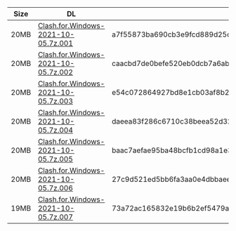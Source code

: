 |    Size   |     DL  | sha512sum |
|  ---  |  ---  |  ---  |
| 20MB | [Clash.for.Windows-2021-10-05.7z.001](https://cdn.jsdelivr.net/gh/appleians/cfw_intel@main/Clash.for.Windows-2021-10-05.7z.001) | a7f55873ba690cb3e9fcd889d25cf88a16dfccbc9b5041d3adaf0da673a63f12b9c8f81cbe51036ac3ba6a1cc0055c6c34027db1d97a9479e964d9bfba9e9a6b |
| 20MB | [Clash.for.Windows-2021-10-05.7z.002](https://cdn.jsdelivr.net/gh/appleians/cfw_intel@main/Clash.for.Windows-2021-10-05.7z.002) | caacbd7de0befe520eb0dcb7a6ab00beb82ff7f91b62ee80fd28e7acd4bd67770686ae387dead20abb5d99eac0c940ebf70e5e8a954b0a288cfde1a9fd6b8b08 |
| 20MB | [Clash.for.Windows-2021-10-05.7z.003](https://cdn.jsdelivr.net/gh/appleians/cfw_intel@main/Clash.for.Windows-2021-10-05.7z.003) | e54c072864927bd8e1cb03af8b29c8840e405aff5055d8ac34ec57dcedb12af5763e3e53cdbb5a521e6f1d4472b60584c00fab10c55a2604fc90d05abbcb1b97 |
| 20MB | [Clash.for.Windows-2021-10-05.7z.004](https://cdn.jsdelivr.net/gh/appleians/cfw_intel@main/Clash.for.Windows-2021-10-05.7z.004) | daeea83f286c6710c38beea52d32637ae015434f56023e0b0ff79b89f484e5c2d976a6364e569ded683da3b02819687ef62c6999cfb72653420bb0ad3148374f |
| 20MB | [Clash.for.Windows-2021-10-05.7z.005](https://cdn.jsdelivr.net/gh/appleians/cfw_intel@main/Clash.for.Windows-2021-10-05.7z.005) | baac7aefae95ba48bcfb1cd98a1e3a7b0ef2c7230de63f3cfcaad8a1b7f32513c9a8bde5e5113df9a022775c4fd9f5b55816b90dd9c1da83770f0e23ac1e2b99 |
| 20MB | [Clash.for.Windows-2021-10-05.7z.006](https://cdn.jsdelivr.net/gh/appleians/cfw_intel@main/Clash.for.Windows-2021-10-05.7z.006) | 27c9d521ed5bb6fa3aa0e4dbbaee163d5a36534f735b4da6836d1192e05069cb59e26bd8f47e23589f9748b74a5ade26c22f1b0260ff92f012567eccc0ca4c4b |
| 19MB | [Clash.for.Windows-2021-10-05.7z.007](https://cdn.jsdelivr.net/gh/appleians/cfw_intel@main/Clash.for.Windows-2021-10-05.7z.007) | 73a72ac165832e19b6b2ef5479a40098dfe55d0ff495d83802ebcbd93c720f5e1da7a3d060dd3569d0ba017fea7d90d4bd1871cfe5077d5c9fa7d9bcba6d9c0b |
